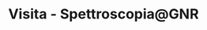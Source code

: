 ---
layout: event
categories: eventolocale
title:  "Visita - Spettroscopia@GNR"
CL: Milano
locandina: 
gallery:
report:
facebook: https://www.facebook.com/events/1632148110147080/
link: 
---